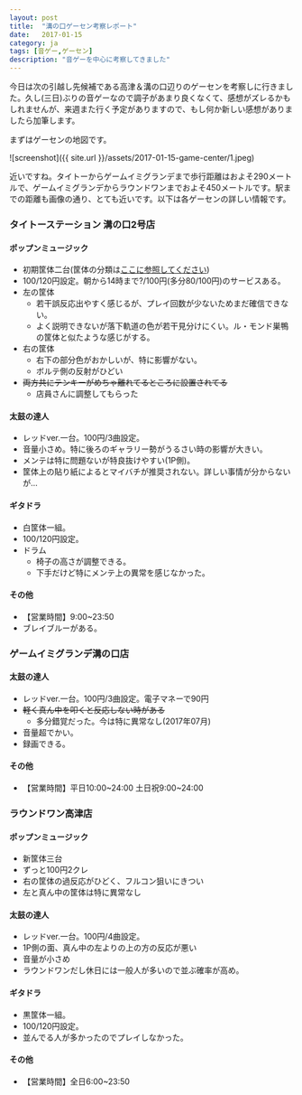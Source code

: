 ```yaml
---
layout: post
title:  "溝の口ゲーセン考察レポート"
date:   2017-01-15
category: ja
tags: [音ゲー,ゲーセン]
description: "音ゲーを中心に考察してきました"
---
```

今日は次の引越し先候補である高津＆溝の口辺りのゲーセンを考察しに行きました。久し(三日)ぶりの音ゲーなので調子があまり良くなくて、感想がズレるかもしれませんが、来週また行く予定がありますので、もし何か新しい感想がありましたら加筆します。

まずはゲーセンの地図です。

![screenshot]({{ site.url }}/assets/2017-01-15-game-center/1.jpeg)

近いですね。タイトーからゲームイミグランデまで歩行距離はおよそ290メートルで、ゲームイミグランデからラウンドワンまでおよそ450メートルです。駅までの距離も画像の通り、とても近いです。以下は各ゲーセンの詳しい情報です。

### **タイトーステーション 溝の口2号店**

#### ポップンミュージック
* 初期筐体二台(筐体の分類は[ここに参照してください](http://www.atomic--age.net/topics/columns/kindofpopn))
* 100/120円設定。朝から14時まで?/100円(多分80/100円)のサービスある。
* 左の筐体
  * 若干誤反応出やすく感じるが、プレイ回数が少ないためまだ確信できない。
  * よく説明できないが落下軌道の色が若干見分けにくい。ル・モンド巣鴨の筐体と似たような感じがする。
* 右の筐体
  * 右下の部分色がおかしいが、特に影響がない。
  * ボルテ側の反射がひどい
* ~~両方共にテンキーがめちゃ離れてるところに設置されてる~~
  * 店員さんに調整してもらった

#### 太鼓の達人
* レッドver.一台。100円/3曲設定。
* 音量小さめ。特に後ろのギャラリー勢がうるさい時の影響が大きい。
* メンテは特に問題ないが特良抜けやすい(1P側)。
* 筐体上の貼り紙によるとマイバチが推奨されない。詳しい事情が分からないが…

#### ギタドラ 
* 白筐体一組。
* 100/120円設定。
* ドラム
  * 椅子の高さが調整できる。
  * 下手だけど特にメンテ上の異常を感じなかった。

#### その他
* 【営業時間】9:00~23:50
* ブレイブルーがある。


### **ゲームイミグランデ溝の口店**

#### 太鼓の達人 
* レッドver.一台。100円/3曲設定。電子マネーで90円
* ~~軽く真ん中を叩くと反応しない時がある~~
  * 多分錯覚だった。今は特に異常なし(2017年07月)
* 音量超でかい。
* 録画できる。

#### その他
* 【営業時間】平日10:00~24:00 土日祝9:00~24:00

### **ラウンドワン高津店**

#### ポップンミュージック
* 新筐体三台
* ずっと100円2クレ
* 右の筐体の過反応がひどく、フルコン狙いにきつい
* 左と真ん中の筐体は特に異常なし

#### 太鼓の達人
* レッドver.一台。100円/4曲設定。
* 1P側の面、真ん中の左よりの上の方の反応が悪い
* 音量が小さめ
* ラウンドワンだし休日には一般人が多いので並ぶ確率が高め。

#### ギタドラ 
* 黒筐体一組。
* 100/120円設定。
* 並んでる人が多かったのでプレイしなかった。

#### その他
* 【営業時間】全日6:00~23:50